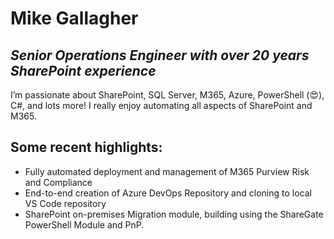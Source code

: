 # Mike Gallagher
## _Senior Operations Engineer with over 20 years SharePoint experience_

I’m passionate about SharePoint, SQL Server, M365, Azure, PowerShell (:heart_eyes:), C#, and lots more! I really enjoy automating all aspects of SharePoint and M365.

## Some recent highlights:

- Fully automated deployment and management of M365 Purview Risk and Compliance
- End-to-end creation of Azure DevOps Repository and cloning to local VS Code repository
- SharePoint on-premises Migration module, building using the ShareGate PowerShell Module and PnP.
